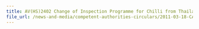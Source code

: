 ```yaml
---
title: AV(HS)2402 Change of Inspection Programme for Chilli from Thailand 
file_url: /news-and-media/competent-authorities-circulars/2011-03-18-CA.pdf
---
```

